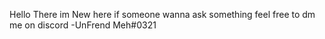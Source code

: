 Hello There im New here if someone wanna ask something feel free to dm me on discord -UnFrend Meh#0321
